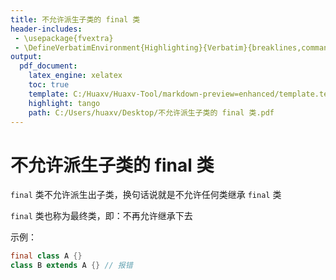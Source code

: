 ```yaml
---
title: 不允许派生子类的 final 类
header-includes:
 - \usepackage{fvextra}
 - \DefineVerbatimEnvironment{Highlighting}{Verbatim}{breaklines,commandchars=\\\{\}}
output:
  pdf_document:
    latex_engine: xelatex
    toc: true
    template: C:/Huaxv/Huaxv-Tool/markdown-preview=enhanced/template.tex
    highlight: tango
    path: C:/Users/huaxv/Desktop/不允许派生子类的 final 类.pdf
---
```


# 不允许派生子类的 final 类

`final` 类不允许派生出子类，换句话说就是不允许任何类继承 `final` 类

`final` 类也称为最终类，即：不再允许继承下去

示例：

```java
final class A {}
class B extends A {} // 报错
```
